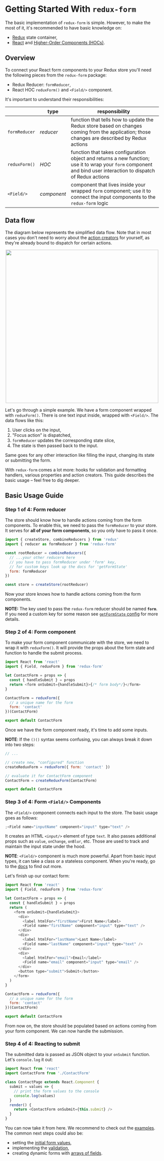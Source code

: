 # Getting Started With `redux-form`

The basic implementation of `redux-form` is simple. However, to make the most of
it, it's recommended to have basic knowledge on:

* [Redux](http://redux.js.org/) state container,
* [React](https://facebook.github.io/react/) and
  [Higher-Order Components (HOCs)](https://facebook.github.io/react/docs/higher-order-components.html).

## Overview

To connect your React form components to your Redux store you'll need the following
pieces from the `redux-form` package:

* Redux Reducer: `formReducer`,
* React HOC `reduxForm()` and `<Field/>` component.

It's important to understand their responsibilities:

|               | type        | responsibility                                                                                                                                                   |
| ------------- | ----------- | ---------------------------------------------------------------------------------------------------------------------------------------------------------------- |
| `formReducer` | _reducer_   | function that tells how to update the Redux store based on changes coming from the application; those changes are described by Redux actions                     |
| `reduxForm()` | _HOC_       | function that takes configuration object and returns a new function; use it to wrap your `form` component and bind user interaction to dispatch of Redux actions |
| `<Field/>`    | _component_ | component that lives inside your wrapped `form` component; use it to connect the input components to the `redux-form` logic                                      |

## Data flow

The diagram below represents the simplified data flow. Note that in most cases
you don't need to worry about the
[action creators](http://redux-form.com/7.2.0/docs/api/ActionCreators.md/) for
yourself, as they're already bound to dispatch for certain actions.

<div style="text-align: center;">
  <img src="https://github.com/erikras/redux-form/raw/master/docs/reduxFormDiagram.png" width="500" style="max-width: 100%;"/>
</div>

Let's go through a simple example. We have a form component wrapped with
`reduxForm()`. There is one text input inside, wrapped with `<Field/>`. The data
flows like this:

1. User clicks on the input,
2. "Focus action" is dispatched,
3. `formReducer` updates the corresponding state slice,
4. The state is then passed back to the input.

Same goes for any other interaction like filling the input, changing its state
or submitting the form.

With `redux-form` comes a lot more: hooks for validation and formatting
handlers, various properties and action creators. This guide describes the basic
usage – feel free to dig deeper.

## Basic Usage Guide

### Step 1 of 4: Form reducer

The store should know how to handle actions coming from the form components. To
enable this, we need to pass the `formReducer` to your store. It serves for
**all of your form components**, so you only have to pass it once.

```js
import { createStore, combineReducers } from 'redux'
import { reducer as formReducer } from 'redux-form'

const rootReducer = combineReducers({
  // ...your other reducers here
  // you have to pass formReducer under 'form' key,
  // for custom keys look up the docs for 'getFormState'
  form: formReducer
})

const store = createStore(rootReducer)
```

Now your store knows how to handle actions coming from the form components.

**NOTE:** The key used to pass the `redux-form` reducer should be named
**`form`**. If you need a custom key for some reason see
[`getFormState` config](http://redux-form.com/7.2.0/docs/api/ReduxForm.md/#-getformstate-function-optional-)
for more details.

### Step 2 of 4: Form component

To make your form component communicate with the store, we need to wrap it with
`reduxForm()`. It will provide the props about the form state and function to
handle the submit process.

```js
import React from 'react'
import { Field, reduxForm } from 'redux-form'

let ContactForm = props => {
  const { handleSubmit } = props
  return <form onSubmit={handleSubmit}>{/* form body*/}</form>
}

ContactForm = reduxForm({
  // a unique name for the form
  form: 'contact'
})(ContactForm)

export default ContactForm
```

Once we have the form component ready, it's time to add some inputs.

**NOTE**: If the `()()` syntax seems confusing, you can always break it down
into two steps:

```js
// ...

// create new, "configured" function
createReduxForm = reduxForm({ form: 'contact' })

// evaluate it for ContactForm component
ContactForm = createReduxForm(ContactForm)

export default ContactForm
```

### Step 3 of 4: Form `<Field/>` Components

The `<Field/>` component connects each input to the store. The basic usage goes
as follows:

```js
;<Field name="inputName" component="input" type="text" />
```

It creates an HTML `<input/>` element of type `text`. It also passes additional
props such as `value`, `onChange`, `onBlur`, etc. Those are used to track and
maintain the input state under the hood.

**NOTE**: `<Field/>` component is much more powerful. Apart from basic input
types, it can take a class or a stateless component. When you're ready, go to
the [docs](http://redux-form.com/7.2.0/docs/api/Field.md/#usage) to find out
more.

Let's finish up our contact form:

```js
import React from 'react'
import { Field, reduxForm } from 'redux-form'

let ContactForm = props => {
  const { handleSubmit } = props
  return (
    <form onSubmit={handleSubmit}>
      <div>
        <label htmlFor="firstName">First Name</label>
        <Field name="firstName" component="input" type="text" />
      </div>
      <div>
        <label htmlFor="lastName">Last Name</label>
        <Field name="lastName" component="input" type="text" />
      </div>
      <div>
        <label htmlFor="email">Email</label>
        <Field name="email" component="input" type="email" />
      </div>
      <button type="submit">Submit</button>
    </form>
  )
}

ContactForm = reduxForm({
  // a unique name for the form
  form: 'contact'
})(ContactForm)

export default ContactForm
```

From now on, the store should be populated based on actions coming from your
form component. We can now handle the submission.

### Step 4 of 4: Reacting to submit

The submitted data is passed as JSON object to your `onSubmit` function. Let's
`console.log` it out:

```js
import React from 'react'
import ContactForm from './ContactForm'

class ContactPage extends React.Component {
  submit = values => {
    // print the form values to the console
    console.log(values)
  }
  render() {
    return <ContactForm onSubmit={this.submit} />
  }
}
```

You can now take it from here. We recommend to check out the
[examples](http://redux-form.com/7.2.0/examples/). The common next steps could
also be:

* setting the
  [initial form values](http://redux-form.com/7.2.0/examples/initializeFromState/),
* implementing the
  [validation](http://redux-form.com/7.2.0/examples/syncValidation/),
* creating dynamic forms with
  [arrays of fields](http://redux-form.com/7.2.0/examples/fieldArrays/).
